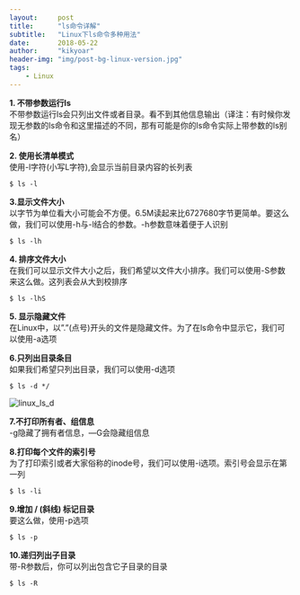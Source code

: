 ```yaml
---
layout:     post
title:      "ls命令详解"
subtitle:   "Linux下ls命令多种用法"
date:       2018-05-22
author:     "kikyoar"
header-img: "img/post-bg-linux-version.jpg"
tags:
    - Linux
---   
```


**1. 不带参数运行ls**  
不带参数运行ls会只列出文件或者目录。看不到其他信息输出（译注：有时候你发现无参数的ls命令和这里描述的不同，那有可能是你的ls命令实际上带参数的ls别名）   

**2. 使用长清单模式**  
使用-l字符(小写L字符),会显示当前目录内容的长列表   

	$ ls -l

**3.显示文件大小**  
以字节为单位看大小可能会不方便。6.5M读起来比6727680字节更简单。要这么做，我们可以使用-h与-l结合的参数。-h参数意味着便于人识别   

	$ ls -lh

**4. 排序文件大小**   
在我们可以显示文件大小之后，我们希望以文件大小排序。我们可以使用-S参数来这么做。这列表会从大到校排序   

	$ ls -lhS 

**5. 显示隐藏文件**   
在Linux中，以”.”(点号)开头的文件是隐藏文件。为了在ls命令中显示它，我们可以使用-a选项    

**6.只列出目录条目**   
如果我们希望只列出目录，我们可以使用-d选项  

	$ ls -d */    
![linux_ls_d](http://kikyoar.com/img/linux_ls_d.png)   

**7.不打印所有者、组信息**  
-g隐藏了拥有者信息，—G会隐藏组信息     

**8.打印每个文件的索引号**  
为了打印索引或者大家俗称的inode号，我们可以使用-i选项。索引号会显示在第一列   

	$ ls -li    
	
**9.增加 / (斜线) 标记目录**   
要这么做，使用-p选项   

	$ ls -p   

**10.递归列出子目录**   
带-R参数后，你可以列出包含它子目录的目录   

	$ ls -R   
	

